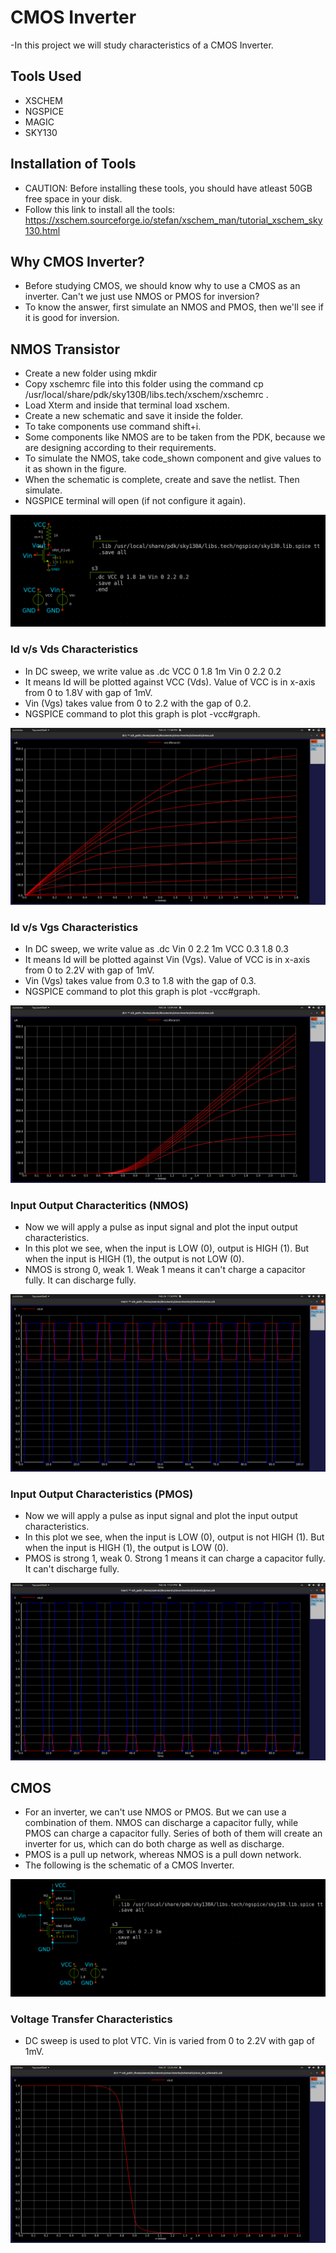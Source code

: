 # CMOS Inverter
-In this project we will study characteristics of a CMOS Inverter.

## Tools Used
- XSCHEM
- NGSPICE
- MAGIC
- SKY130

## Installation of Tools
- CAUTION: Before installing these tools, you should have atleast 50GB free space in your disk.
- Follow this link to install all the tools: https://xschem.sourceforge.io/stefan/xschem_man/tutorial_xschem_sky130.html


## Why CMOS Inverter?
- Before studying CMOS, we should know why to use a CMOS as an inverter. Can't we just use  NMOS or PMOS for inversion?
- To know the answer, first simulate an NMOS and PMOS, then we'll see if it is good for inversion.

## NMOS Transistor
- Create a new folder using mkdir
- Copy xschemrc file into this folder using the command cp /usr/local/share/pdk/sky130B/libs.tech/xschem/xschemrc .
- Load Xterm and inside that terminal load xschem.
- Create a new schematic and save it inside the folder.
- To take components use command shift+i. 
- Some components like NMOS are to be taken from the PDK, because we are designing according to their requirements.
- To simulate the NMOS, take code_shown component and give values to it as shown in the figure.
- When the schematic is complete, create and save the netlist. Then simulate.
- NGSPICE terminal will open (if not configure it again).

![NMOS Schematic](/Images/nmos_schematic.png)

### Id v/s Vds Characteristics
- In DC sweep, we write value as .dc VCC 0 1.8 1m Vin 0 2.2 0.2
- It means Id will be plotted against VCC (Vds). Value of VCC is in x-axis from 0 to 1.8V with gap of 1mV.
- Vin (Vgs) takes value from 0 to 2.2 with the gap of 0.2.
- NGSPICE command to plot this graph is plot -vcc#graph.

![Id v/s Vds](/Images/id_vds.png)

### Id v/s Vgs Characteristics
- In DC sweep, we write value as .dc Vin 0 2.2 1m VCC 0.3 1.8 0.3
- It means Id will be plotted against Vin (Vgs). Value of VCC is in x-axis from 0 to 2.2V with gap of 1mV.
- Vin (Vgs) takes value from 0.3 to 1.8 with the gap of 0.3.
- NGSPICE command to plot this graph is plot -vcc#graph.

![Id v/s Vgs](/Images/id_vgs.png)

### Input Output Characteritics (NMOS)
- Now we will apply a pulse as input signal and plot the input output characteristics. 
- In this plot we see, when the input is LOW (0), output is HIGH (1). But when the input is HIGH (1), the output is not LOW (0). 
- NMOS is strong 0, weak 1. Weak 1 means it can't charge a capacitor fully. It can discharge fully.

![Vout v/s Vin (NMOS)](/Images/vout_vin_nmos.png)

### Input Output Characteristics (PMOS)
- Now we will apply a pulse as input signal and plot the input output characteristics. 
- In this plot we see, when the input is LOW (0), output is not HIGH (1). But when the input is HIGH (1), the output is LOW (0). 
- PMOS is strong 1, weak 0. Strong 1 means it can charge a capacitor fully. It can't discharge fully.

![Vout v/s Vin (PMOS)](/Images/vout_vin_pmos.png)


## CMOS
- For an inverter, we can't use NMOS or PMOS. But we can use a combination of them. NMOS can discharge a capacitor fully, while PMOS can charge a capacitor fully. Series of both of them will create an inverter for us, which can do both charge as well as discharge.
- PMOS is a pull up network, whereas NMOS is a pull down network.
- The following is the schematic of a CMOS Inverter.

![CMOS Inverter Schematic](/Images/cmos.png)

### Voltage Transfer Characteristics
- DC sweep is used to plot VTC. Vin is varied from 0 to 2.2V with gap of 1mV.

![Voltage Transfer Characteristics](/Images/vtc.png)



